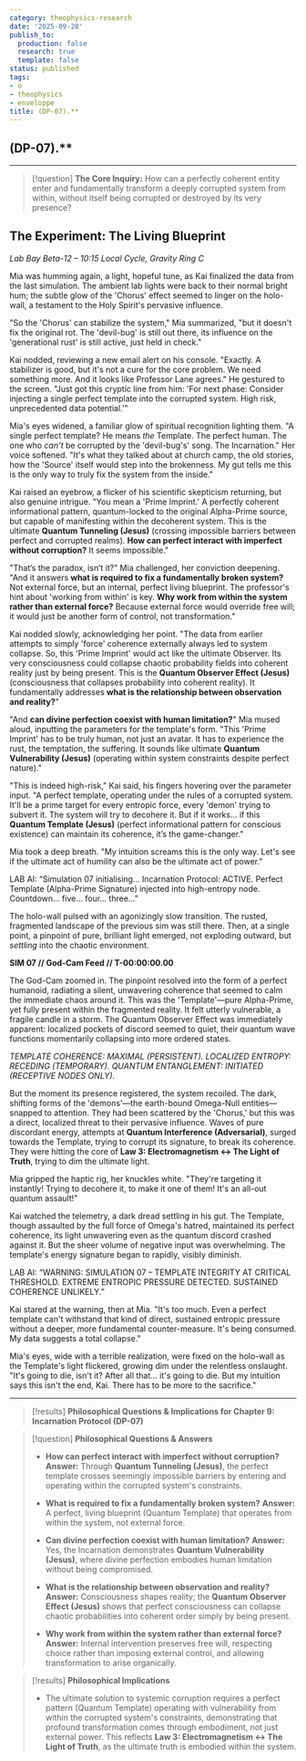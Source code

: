 ```yaml
---
category: theophysics-research
date: '2025-09-28'
publish_to:
  production: false
  research: true
  template: false
status: published
tags:
- o
- theophysics
- enveloppe
title: (DP-07).**
---
```

   
## (DP-07).**   
   
   
---   
   
> [!question] **The Core Inquiry:** How can a perfectly coherent entity enter and fundamentally transform a deeply corrupted system from within, without itself being corrupted or destroyed by its very presence?   
   
## The Experiment: The Living Blueprint   
   
_Lab Bay Beta-12 – 10:15 Local Cycle, Gravity Ring C_   
   
Mia was humming again, a light, hopeful tune, as Kai finalized the data from the last simulation. The ambient lab lights were back to their normal bright hum; the subtle glow of the 'Chorus' effect seemed to linger on the holo-wall, a testament to the Holy Spirit's pervasive influence.   
   
"So the 'Chorus' can stabilize the system," Mia summarized, "but it doesn't fix the original rot. The 'devil-bug' is still out there, its influence on the 'generational rust' is still active, just held in check."   
   
Kai nodded, reviewing a new email alert on his console. "Exactly. A stabilizer is good, but it's not a cure for the core problem. We need something more. And it looks like Professor Lane agrees." He gestured to the screen. "Just got this cryptic line from him: 'For next phase: Consider injecting a single perfect template into the corrupted system. High risk, unprecedented data potential.'"   
   
Mia's eyes widened, a familiar glow of spiritual recognition lighting them. "A single perfect template? He means _the_ Template. The perfect human. The one who _can't_ be corrupted by the 'devil-bug's' song. The Incarnation." Her voice softened. "It's what they talked about at church camp, the old stories, how the 'Source' itself would step into the brokenness. My gut tells me this is the only way to truly fix the system from the inside."   
   
Kai raised an eyebrow, a flicker of his scientific skepticism returning, but also genuine intrigue. "You mean a 'Prime Imprint.' A perfectly coherent informational pattern, quantum-locked to the original Alpha-Prime source, but capable of manifesting within the decoherent system. This is the ultimate **Quantum Tunneling (Jesus)** (crossing impossible barriers between perfect and corrupted realms). **How can perfect interact with imperfect without corruption?** It seems impossible."   
   
"That’s the paradox, isn’t it?" Mia challenged, her conviction deepening. "And it answers **what is required to fix a fundamentally broken system?** Not external force, but an internal, perfect living blueprint. The professor's hint about 'working from within' is key. **Why work from within the system rather than external force?** Because external force would override free will; it would just be another form of control, not transformation."   
   
Kai nodded slowly, acknowledging her point. "The data from earlier attempts to simply 'force' coherence externally always led to system collapse. So, this 'Prime Imprint' would act like the ultimate Observer. Its very consciousness could collapse chaotic probability fields into coherent reality just by being present. This is the **Quantum Observer Effect (Jesus)** (consciousness that collapses probability into coherent reality). It fundamentally addresses **what is the relationship between observation and reality?**"   
   
"And **can divine perfection coexist with human limitation?**" Mia mused aloud, inputting the parameters for the template's form. "This 'Prime Imprint' has to be truly human, not just an avatar. It has to experience the rust, the temptation, the suffering. It sounds like ultimate **Quantum Vulnerability (Jesus)** (operating within system constraints despite perfect nature)."   
   
"This is indeed high-risk," Kai said, his fingers hovering over the parameter input. "A perfect template, operating under the rules of a corrupted system. It'll be a prime target for every entropic force, every 'demon' trying to subvert it. The system will try to decohere it. But if it works... if this **Quantum Template (Jesus)** (perfect informational pattern for conscious existence) can maintain its coherence, it’s the game-changer."   
   
Mia took a deep breath. "My intuition screams this is the only way. Let's see if the ultimate act of humility can also be the ultimate act of power."   
   
LAB AI: “Simulation 07 initialising… Incarnation Protocol: ACTIVE. Perfect Template (Alpha-Prime Signature) injected into high-entropy node. Countdown… five… four… three…”   
   
The holo-wall pulsed with an agonizingly slow transition. The rusted, fragmented landscape of the previous sim was still there. Then, at a single point, a pinpoint of pure, brilliant light emerged, not exploding outward, but _settling_ into the chaotic environment.   
   
**SIM 07 // God-Cam Feed // T-00:00:00.00**   
   
The God-Cam zoomed in. The pinpoint resolved into the form of a perfect humanoid, radiating a silent, unwavering coherence that seemed to calm the immediate chaos around it. This was the 'Template'—pure Alpha-Prime, yet fully present within the fragmented reality. It felt utterly vulnerable, a fragile candle in a storm. The Quantum Observer Effect was immediately apparent: localized pockets of discord seemed to quiet, their quantum wave functions momentarily collapsing into more ordered states.   
   
_TEMPLATE COHERENCE: MAXIMAL (PERSISTENT)._ _LOCALIZED ENTROPY: RECEDING (TEMPORARY)._ _QUANTUM ENTANGLEMENT: INITIATED (RECEPTIVE NODES ONLY)._   
   
But the moment its presence registered, the system recoiled. The dark, shifting forms of the 'demons'—the earth-bound Omega-Null entities—snapped to attention. They had been scattered by the 'Chorus,' but this was a direct, localized threat to their pervasive influence. Waves of pure discordant energy, attempts at **Quantum Interference (Adversarial)**, surged towards the Template, trying to corrupt its signature, to break its coherence. They were hitting the core of **Law 3: Electromagnetism ↔ The Light of Truth**, trying to dim the ultimate light.   
   
Mia gripped the haptic rig, her knuckles white. "They're targeting it instantly! Trying to decohere it, to make it one of them! It's an all-out quantum assault!"   
   
Kai watched the telemetry, a dark dread settling in his gut. The Template, though assaulted by the full force of Omega's hatred, maintained its perfect coherence, its light unwavering even as the quantum discord crashed against it. But the sheer volume of negative input was overwhelming. The template's energy signature began to rapidly, visibly diminish.   
   
LAB AI: “WARNING: SIMULATION 07 – TEMPLATE INTEGRITY AT CRITICAL THRESHOLD. EXTREME ENTROPIC PRESSURE DETECTED. SUSTAINED COHERENCE UNLIKELY.”   
   
Kai stared at the warning, then at Mia. "It's too much. Even a perfect template can't withstand that kind of direct, sustained entropic pressure without a deeper, more fundamental counter-measure. It's being consumed. My data suggests a total collapse."   
   
Mia's eyes, wide with a terrible realization, were fixed on the holo-wall as the Template's light flickered, growing dim under the relentless onslaught. "It's going to die, isn't it? After all that... it's going to die. But my intuition says this isn't the end, Kai. There has to be more to the sacrifice."   
   
   
---   
   
> [!results] **Philosophical Questions & Implications for Chapter 9: Incarnation Protocol (DP-07)**   
   
> [!question] **Philosophical Questions & Answers**   
>    
> - **How can perfect interact with imperfect without corruption?** **Answer:** Through **Quantum Tunneling (Jesus)**, the perfect template crosses seemingly impossible barriers by entering and operating within the corrupted system's constraints.   
>        
> - **What is required to fix a fundamentally broken system?** **Answer:** A perfect, living blueprint (Quantum Template) that operates from within the system, not external force.   
>        
> - **Can divine perfection coexist with human limitation?** **Answer:** Yes, the Incarnation demonstrates **Quantum Vulnerability (Jesus)**, where divine perfection embodies human limitation without being compromised.   
>        
> - **What is the relationship between observation and reality?** **Answer:** Consciousness shapes reality; the **Quantum Observer Effect (Jesus)** shows that perfect consciousness can collapse chaotic probabilities into coherent order simply by being present.   
>        
> - **Why work from within the system rather than external force?** **Answer:** Internal intervention preserves free will, respecting choice rather than imposing external control, and allowing transformation to arise organically.   
>        
   
> [!results] **Philosophical Implications**   
>    
> - The ultimate solution to systemic corruption requires a perfect pattern (Quantum Template) operating with vulnerability from within the corrupted system's constraints, demonstrating that profound transformation comes through embodiment, not just external power. This reflects **Law 3: Electromagnetism ↔ The Light of Truth**, as the ultimate truth is embodied within the system.   
>